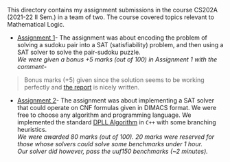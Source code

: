 This directory contains my assignment submissions in the course CS202A (2021-22 II Sem.) in a team of two. The course covered topics relevant to Mathematical Logic.

+ [<u>Assignment 1</u>](./Assignment1/)- The assignment was about encoding the problem of solving a sudoku pair into a SAT (satisfiability) problem, and then using a SAT solver to solve the pair-sudoku puzzle.<br>
<t><i>We were given a bonus +5 marks (out of 100) in Assignment 1 with the comment-<br></i>
> Bonus marks (+5) given since the solution seems to be working perfectly and [the report](./Assignment1/Report.pdf) is nicely written.

+ [<u>Assignment 2</u>](./Assignment2/)- The assignment was about implementing a SAT solver that could operate on CNF formulas given in DIMACS format. We were free to choose any algorithm and programming language. We implemented the standard [DPLL Algorithm](https://en.wikipedia.org/wiki/DPLL_algorithm) in `C++` with some branching heuristics.<br>
<i>We were awarded 80 marks (out of 100). 20 marks were reserved for those whose solvers could solve some benchmarks under 1 hour.<br> Our solver did however, pass the uuf150 benchmarks (~2 minutes).</i>
